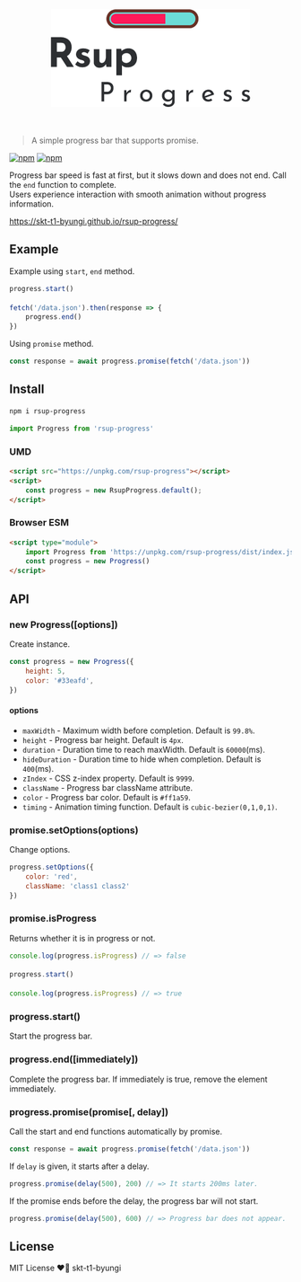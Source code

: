 <div align="center">
    <img src="./logo.png">
</div>
<br><br>

> A simple progress bar that supports promise.

[![npm](https://flat.badgen.net/npm/v/rsup-progress)](https://www.npmjs.com/package/rsup-progress)
[![npm](https://flat.badgen.net/npm/license/rsup-progress)](https://github.com/skt-t1-byungi/rsup-progress/blob/master/LICENSE)


Progress bar speed is fast at first, but it slows down and does not end. Call the `end` function to complete.<br>
Users experience interaction with smooth animation without progress information.

https://skt-t1-byungi.github.io/rsup-progress/

## Example
Example using `start`, `end` method.
```js
progress.start()

fetch('/data.json').then(response => {
    progress.end()
})
```

Using `promise` method.
```js
const response = await progress.promise(fetch('/data.json'))
```

## Install
```sh
npm i rsup-progress
```
```js
import Progress from 'rsup-progress'
```

### UMD
```html
<script src="https://unpkg.com/rsup-progress"></script>
<script>
    const progress = new RsupProgress.default();
</script>
```

### Browser ESM
```html
<script type="module">
    import Progress from 'https://unpkg.com/rsup-progress/dist/index.js';
    const progress = new Progress()
</script>
```

## API
### new Progress([options])
Create instance.
```js
const progress = new Progress({
    height: 5,
    color: '#33eafd',
})
```

#### options
- `maxWidth` - Maximum width before completion. Default is `99.8%`.
- `height` - Progress bar height. Default is `4px`.
- `duration` - Duration time to reach maxWidth. Default is `60000`(ms).
- `hideDuration` - Duration time to hide when completion. Default is `400`(ms).
- `zIndex` - CSS z-index property. Default is `9999`.
- `className` - Progress bar className attribute.
- `color` - Progress bar color. Default is `#ff1a59`.
- `timing` - Animation timing function. Default is `cubic-bezier(0,1,0,1)`.

### promise.setOptions(options)
Change options.
```js
progress.setOptions({
    color: 'red',
    className: 'class1 class2'
})
```

### promise.isProgress
Returns whether it is in progress or not.
```js
console.log(progress.isProgress) // => false

progress.start()

console.log(progress.isProgress) // => true
```

### progress.start()
Start the progress bar.

### progress.end([immediately])
Complete the progress bar. If immediately is true, remove the element immediately.

### progress.promise(promise[, delay])
Call the start and end functions automatically by promise.
```js
const response = await progress.promise(fetch('/data.json'))
```

If `delay` is given, it starts after a delay.

```js
progress.promise(delay(500), 200) // => It starts 200ms later.
```

If the promise ends before the delay, the progress bar will not start.
```js
progress.promise(delay(500), 600) // => Progress bar does not appear.
```



## License
MIT License ❤️📝 skt-t1-byungi
